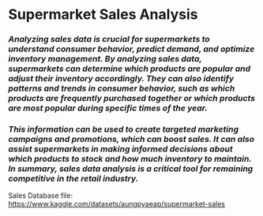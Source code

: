 # Supermarket Sales Analysis

### *Analyzing sales data is crucial for supermarkets to understand consumer behavior, predict demand, and optimize inventory management. By analyzing sales data, supermarkets can determine which products are popular and adjust their inventory accordingly. They can also identify patterns and trends in consumer behavior, such as which products are frequently purchased together or which products are most popular during specific times of the year.*
### *This information can be used to create targeted marketing campaigns and promotions, which can boost sales. It can also assist supermarkets in making informed decisions about which products to stock and how much inventory to maintain. In summary, sales data analysis is a critical tool for remaining competitive in the retail industry.*

Sales Database file: https://www.kaggle.com/datasets/aungpyaeap/supermarket-sales
